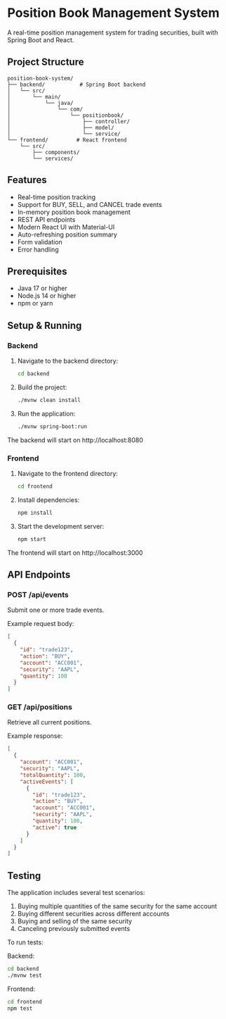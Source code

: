 # Position Book Management System

A real-time position management system for trading securities, built with Spring Boot and React.

## Project Structure

```
position-book-system/
├── backend/           # Spring Boot backend
│   └── src/
│       └── main/
│           └── java/
│               └── com/
│                   └── positionbook/
│                       ├── controller/
│                       ├── model/
│                       └── service/
└── frontend/         # React frontend
    └── src/
        ├── components/
        └── services/
```

## Features

- Real-time position tracking
- Support for BUY, SELL, and CANCEL trade events
- In-memory position book management
- REST API endpoints
- Modern React UI with Material-UI
- Auto-refreshing position summary
- Form validation
- Error handling

## Prerequisites

- Java 17 or higher
- Node.js 14 or higher
- npm or yarn

## Setup & Running

### Backend

1. Navigate to the backend directory:
   ```bash
   cd backend
   ```

2. Build the project:
   ```bash
   ./mvnw clean install
   ```

3. Run the application:
   ```bash
   ./mvnw spring-boot:run
   ```

The backend will start on http://localhost:8080

### Frontend

1. Navigate to the frontend directory:
   ```bash
   cd frontend
   ```

2. Install dependencies:
   ```bash
   npm install
   ```

3. Start the development server:
   ```bash
   npm start
   ```

The frontend will start on http://localhost:3000

## API Endpoints

### POST /api/events
Submit one or more trade events.

Example request body:
```json
[
  {
    "id": "trade123",
    "action": "BUY",
    "account": "ACC001",
    "security": "AAPL",
    "quantity": 100
  }
]
```

### GET /api/positions
Retrieve all current positions.

Example response:
```json
[
  {
    "account": "ACC001",
    "security": "AAPL",
    "totalQuantity": 100,
    "activeEvents": [
      {
        "id": "trade123",
        "action": "BUY",
        "account": "ACC001",
        "security": "AAPL",
        "quantity": 100,
        "active": true
      }
    ]
  }
]
```

## Testing

The application includes several test scenarios:

1. Buying multiple quantities of the same security for the same account
2. Buying different securities across different accounts
3. Buying and selling of the same security
4. Canceling previously submitted events

To run tests:

Backend:
```bash
cd backend
./mvnw test
```

Frontend:
```bash
cd frontend
npm test
```
